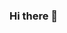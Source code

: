 ### Hi there 👋

<!--
  I'M Abhi Pipaliya

- 🌱 I’m currently learning UI/UX Designing
- 👯 I’m looking to collaborate on Canva
- 🤔 I’m looking for help with UI Projects
- 💬 Ask me about Graphic design, social media marketing, Digital Creation, Social Media MArketing.
- 📫 How to reach me: instagram - @abhi.pipaliya05, 
- 😄 Pronouns: Hey/AD
-->
